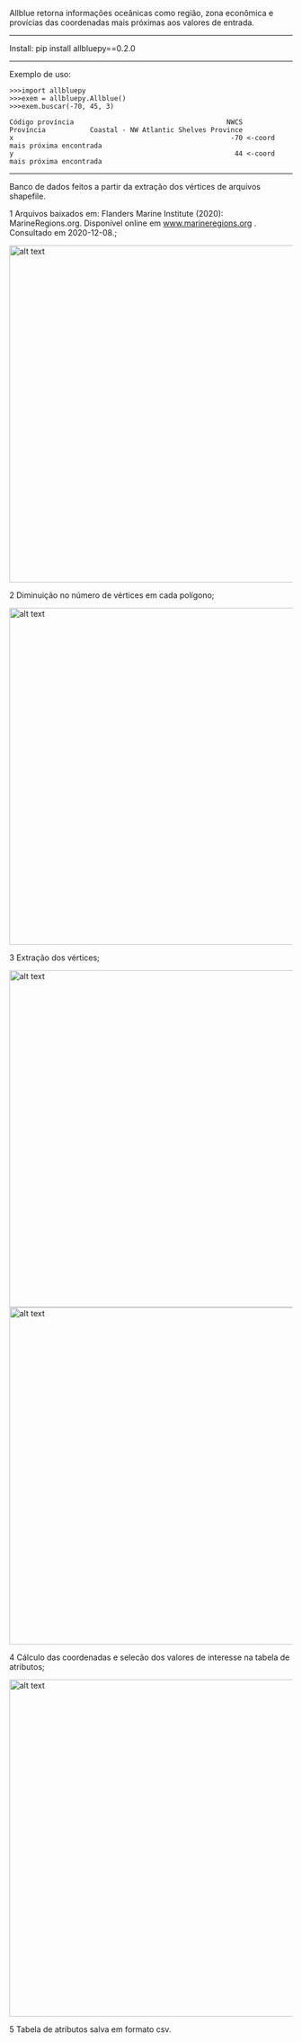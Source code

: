 Allblue retorna informações oceânicas como região, zona econômica e provícias das coordenadas mais próximas aos valores de entrada.

------

Install: pip install allbluepy==0.2.0

------

Exemplo de uso:

	>>>import allbluepy
	>>>exem = allbluepy.Allblue()
	>>>exem.buscar(-70, 45, 3)
  
	Código província                                      NWCS
	Província           Coastal - NW Atlantic Shelves Province
	x                                                      -70 <-coord mais próxima encontrada
	y                                                       44 <-coord mais próxima encontrada
  
------

Banco de dados feitos a partir da extração dos vértices de arquivos shapefile.

1 Arquivos baixados em: Flanders Marine Institute (2020): MarineRegions.org. Disponível online em www.marineregions.org . Consultado em 2020-12-08.;

<img src="https://github.com/BSFernando/Allblue/blob/main/jpeg/0site.jpg" alt="alt text" width="600px">

2 Diminuição no número de vértices em cada polígono;

<img src="https://github.com/BSFernando/Allblue/blob/main/jpeg/1snap.jpg" alt="alt text" width="600px">

3 Extração dos vértices;

<img src="https://github.com/BSFernando/Allblue/blob/main/jpeg/2vert.jpg" alt="alt text" width="600px">
<img src="https://github.com/BSFernando/Allblue/blob/main/jpeg/3pontos.jpg" alt="alt text" width="600px">

4 Cálculo das coordenadas e selecão dos valores de interesse na tabela de atributos;

<img src="https://github.com/BSFernando/Allblue/blob/main/jpeg/4coord.jpg" alt="alt text" width="600px">

5
Tabela de atributos salva em formato csv.
